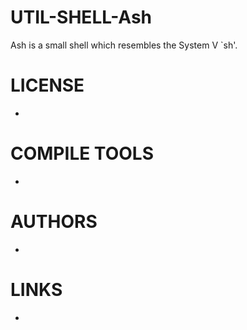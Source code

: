 UTIL-SHELL-Ash
==============

Ash is a small shell which resembles the System V `sh'. 

LICENSE
===============
* 

COMPILE TOOLS
===============
* 

AUTHORS
===============
* 

LINKS
===============
* 
